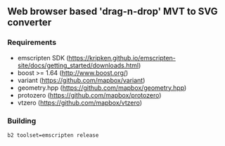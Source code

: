 ## Web browser based 'drag-n-drop' MVT to SVG converter

### Requirements

* emscripten SDK (https://kripken.github.io/emscripten-site/docs/getting_started/downloads.html)
* boost >= 1.64 (http://www.boost.org/)
* variant (https://github.com/mapbox/variant)
* geometry.hpp (https://github.com/mapbox/geometry.hpp)
* protozero (https://github.com/mapbox/protozero)
* vtzero (https://github.com/mapbox/vtzero)


### Building

`b2 toolset=emscripten release`
